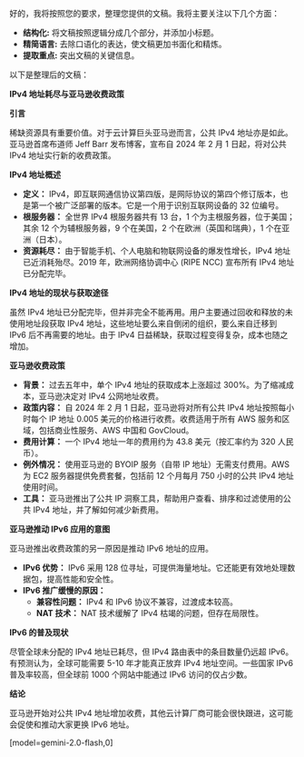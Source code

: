 好的，我将按照您的要求，整理您提供的文稿。我将主要关注以下几个方面：

*   **结构化:** 将文稿按照逻辑分成几个部分，并添加小标题。
*   **精简语言:** 去除口语化的表达，使文稿更加书面化和精炼。
*   **提取重点:** 突出文稿的关键信息。

以下是整理后的文稿：

**IPv4 地址耗尽与亚马逊收费政策**

**引言**

稀缺资源具有重要价值。对于云计算巨头亚马逊而言，公共 IPv4 地址亦是如此。亚马逊首席布道师 Jeff Barr 发布博客，宣布自 2024 年 2 月 1 日起，将对公共 IPv4 地址实行新的收费政策。

**IPv4 地址概述**

*   **定义：** IPv4，即互联网通信协议第四版，是网际协议的第四个修订版本，也是第一个被广泛部署的版本。它是一个用于识别互联网设备的 32 位编号。
*   **根服务器：** 全世界 IPv4 根服务器共有 13 台，1 个为主根服务器，位于美国；其余 12 个为辅根服务器，9 个在美国，2 个在欧洲（英国和瑞典），1 个在亚洲（日本）。
*   **资源耗尽：** 由于智能手机、个人电脑和物联网设备的爆发性增长，IPv4 地址已近消耗殆尽。2019 年，欧洲网络协调中心 (RIPE NCC) 宣布所有 IPv4 地址已分配完毕。

**IPv4 地址的现状与获取途径**

虽然 IPv4 地址已分配完毕，但并非完全不能再用。用户主要通过回收和释放的未使用地址段获取 IPv4 地址，这些地址要么来自倒闭的组织，要么来自迁移到 IPv6 后不再需要的地址。由于 IPv4 日益稀缺，获取过程变得复杂，成本也随之增加。

**亚马逊收费政策**

*   **背景：** 过去五年中，单个 IPv4 地址的获取成本上涨超过 300%。为了缩减成本，亚马逊决定对 IPv4 公网地址收费。
*   **政策内容：** 自 2024 年 2 月 1 日起，亚马逊将对所有公共 IPv4 地址按照每小时每个 IP 地址 0.005 美元的价格进行收费。收费适用于所有 AWS 服务和区域，包括商业性服务、AWS 中国和 GovCloud。
*   **费用计算：** 一个 IPv4 地址一年的费用约为 43.8 美元（按汇率约为 320 人民币）。
*   **例外情况：** 使用亚马逊的 BYOIP 服务（自带 IP 地址）无需支付费用。AWS 为 EC2 服务器提供免费套餐，包括前 12 个月每月 750 小时的公共 IPv4 地址使用时间。
*   **工具：** 亚马逊推出了公共 IP 洞察工具，帮助用户查看、排序和过滤使用的公共 IPv4 地址，并了解如何减少新费用。

**亚马逊推动 IPv6 应用的意图**

亚马逊推出收费政策的另一原因是推动 IPv6 地址的应用。

*   **IPv6 优势：** IPv6 采用 128 位寻址，可提供海量地址。它还能更有效地处理数据包，提高性能和安全性。
*   **IPv6 推广缓慢的原因：**
    *   **兼容性问题：** IPv4 和 IPv6 协议不兼容，过渡成本较高。
    *   **NAT 技术：** NAT 技术缓解了 IPv4 枯竭的问题，但存在局限性。

**IPv6 的普及现状**

尽管全球未分配的 IPv4 地址已耗尽，但 IPv4 路由表中的条目数量仍远超 IPv6。有预测认为，全球可能需要 5-10 年才能真正放弃 IPv4 地址空间。一些国家 IPv6 普及率较高，但全球前 1000 个网站中能通过 IPv6 访问的仅占少数。

**结论**

亚马逊开始对公共 IPv4 地址增加收费，其他云计算厂商可能会很快跟进，这可能会促使和推动大家更换 IPv6 地址。

[model=gemini-2.0-flash,0]
